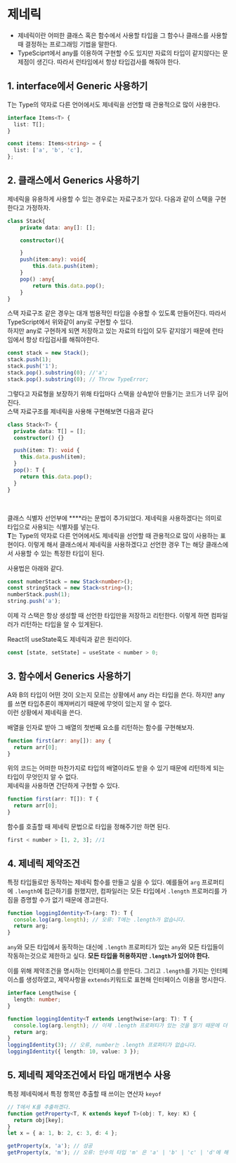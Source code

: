 # 제네릭

- 제네릭이란 어떠한 클래스 혹은 함수에서 사용할 타입을 그 함수나 클래스를 사용할 때 결정하는 프로그래밍 기법을 말한다.
- TypeSciprt에서 any를 이용하여 구현할 수도 있지만 자료의 타입이 같지않다는 문제점이 생긴다. 따라서 런타임에서 항상 타입검사를 해줘야 한다.

## 1. interface에서 Generic 사용하기

T는 Type의 약자로 다른 언어에서도 제네릭을 선언할 때 관용적으로 많이 사용한다.

```ts
interface Items<T> {
  list: T[];
}

const items: Items<string> = {
  list: ['a', 'b', 'c'],
};
```

## 2. 클래스에서 Generics 사용하기

제네릭을 유용하게 사용할 수 있는 경우로는 자료구조가 있다. 다음과 같이 스택을 구현한다고 가정하자.

```ts
class Stack{
    private data: any[]: [];

    constructor(){

    }
    push(item:any): void{
        this.data.push(item);
    }
    pop() :any{
        return this.data.pop();
    }
}
```

스택 자료구조 같은 경우는 대개 범용적인 타입을 수용할 수 있도록 만들어진다. 따라서 TypeScript에서 위와같이 any로 구현할 수 있다.  
하지만 any로 구현하게 되면 저장하고 있는 자료의 타입이 모두 같지않기 때문에 런타임에서 항상 타입검사를 해줘야한다.

```ts
const stack = new Stack();
stack.push(1);
stack.push('1');
stack.pop().substring(0); //'a';
stack.pop().substring(0); // Throw TypeError;
```

그렇다고 자료형을 보장하기 위해 타입마다 스택을 상속받아 만들기는 코드가 너무 길어진다.  
스택 자료구조를 제네릭을 사용해 구현해보면 다음과 같다

```ts
class Stack<T> {
  private data: T[] = [];
  constructor() {}

  push(item: T): void {
    this.data.push(item);
  }
  pop(): T {
    return this.data.pop();
  }
}
```

<br>

클래스 식별자 선언부에 **<T>**라는 문법이 추가되었다. 제네릭을 사용하겠다는 의미로 타입으로 사용되는 식별자를 넣는다.  
**T**는 Type의 약자로 다른 언어에서도 제네릭을 선언할 때 관용적으로 많이 사용하는 표현이다.
이렇게 해서 클래스에서 제네릭을 사용하겠다고 선언한 경우 T는 해당 클래스에서 사용할 수 있는 특정한 타입이 된다.

사용법은 아래와 같다.

```ts
const numberStack = new Stack<number>();
const stringStack = new Stack<string>();
numberStack.push(1);
string.push('a');
```

이제 각 스택은 항상 생성할 때 선언한 타입만을 저장하고 리턴한다. 이렇게 하면 컴파일러가 리턴하는 타입을 알 수 있게된다.

React의 useState훅도 제네릭과 같은 원리이다.

```ts
const [state, setState] = useState < number > 0;
```

## 3. 함수에서 Generics 사용하기

A와 B의 타입이 어떤 것이 오는지 모르는 상황에서 any 라는 타입을 쓴다. 하지만 any를 쓰면 타입추론이 깨져버리기 때문에 무엇이 있는지 알 수 없다.  
 이런 상황에서 제네릭을 쓴다.

배열을 인자로 받아 그 배열의 첫번째 요소를 리턴하는 함수를 구현해보자.

```ts
function first(arr: any[]): any {
  return arr[0];
}
```

위의 코드는 어떠한 마찬가지로 타입의 배열이라도 받을 수 있기 때문에 리턴하게 되는 타입이 무엇인지 알 수 없다.  
제네릭을 사용하면 간단하게 구현할 수 있다.

```ts
function first(arr: T[]): T {
  return arr[0];
}
```

함수를 호출할 때 제네릭 문법으로 타입을 정해주기만 하면 된다.

```ts
first < number > [1, 2, 3]; //1
```

## 4. 제네릭 제약조건

특정 타입들로만 동작하는 제네릭 함수를 만들고 싶을 수 있다. 예를들어 `arg` 프로퍼티에 `.length`에 접근하기를 원했지만, 컴파일러는 모든 타입에서 `.length` 프로퍼리를 가짐을 증명할 수가 없기 때문에 경고한다.

```ts
function loggingIdentity<T>(arg: T): T {
  console.log(arg.length); // 오류: T에는 .length가 없습니다.
  return arg;
}
```

`any`와 모든 타입에서 동작하는 대신에 `.length` 프로퍼티가 있는 `any`와 모든 타입들이 작동하는것으로 제한하고 싶다. **모든 타입을 허용하지만 `.length`가 있어야 한다.**

이를 위해 제약조건을 명시하는 인터페이스를 만든다. 그리고 `.length`를 가지는 인터페이스를 생성하였고, 제약사항을 `extends`키워드로 표현해 인터페이스 이용을 명시한다.

```ts
interface Lengthwise {
  length: number;
}

function loggingIdentity<T extends Lengthwise>(arg: T): T {
  console.log(arg.length); // 이제 .length 프로퍼티가 있는 것을 알기 때문에 더 이상 오류가 발생하지 않습니다.
  return arg;
}
loggingIdentity(3); // 오류, number는 .length 프로퍼티가 없습니다.
loggingIdentity({ length: 10, value: 3 });
```

## 5. 제네릭 제약조건에서 타입 매개변수 사용

특정 제네릭에서 특정 항목만 추출할 때 쓰이는 연산자 `keyof`

```ts
// T에서 K를 추출하겠다.
function getProperty<T, K extends keyof T>(obj: T, key: K) {
  return obj[key];
}
let x = { a: 1, b: 2, c: 3, d: 4 };

getProperty(x, 'a'); // 성공
getProperty(x, 'm'); // 오류: 인수의 타입 'm' 은 'a' | 'b' | 'c' | 'd'에 해당되지 않음.
```
